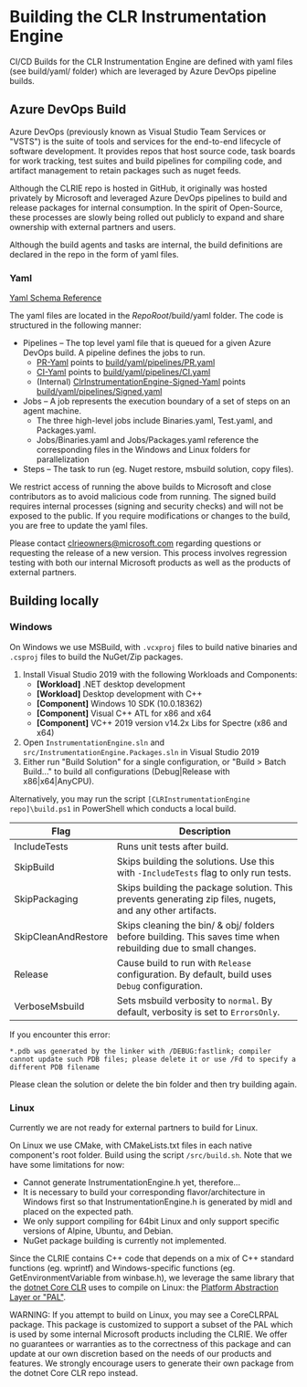 ﻿# Building the CLR Instrumentation Engine

CI/CD Builds for the CLR Instrumentation Engine are defined with yaml files (see build/yaml/ folder) which are leveraged by Azure DevOps
pipeline builds.

## Azure DevOps Build

Azure DevOps (previously known as Visual Studio Team Services or "VSTS") is the suite of tools and services for the end-to-end lifecycle of
software development. It provides repos that host source code, task boards for work tracking, test suites and build pipelines for compiling code, and
artifact management to retain packages such as nuget feeds.

Although the CLRIE repo is hosted in GitHub, it originally was hosted privately by Microsoft and leveraged Azure DevOps pipelines to build and
release packages for internal consumption. In the spirit of Open-Source, these processes are slowly being rolled out publicly to expand and
share ownership with external partners and users.

Although the build agents and tasks are internal, the build definitions are declared in the repo in the form of yaml files.

### Yaml

[Yaml Schema Reference](https://docs.microsoft.com/azure/devops/pipelines/yaml-schema?view=azure-devops&tabs=schema)

The yaml files are located in the $RepoRoot$/build/yaml folder. The code is structured in the following manner:
* Pipelines – The top level yaml file that is queued for a given Azure DevOps build. A pipeline defines the jobs to run.
  * [PR-Yaml](https://dev.azure.com/ms/CLRInstrumentationEngine/_build?definitionId=230&_a=summary) points to [build/yaml/pipelines/PR.yaml](../build/yaml/pipelines/pr.yaml)
  * [CI-Yaml](https://devdiv.visualstudio.com/DevDiv/_build?definitionId=11310) points to [build/yaml/pipelines/CI.yaml](../build/yaml/pipelines/ci.yaml)
  * (Internal) [ClrInstrumentationEngine-Signed-Yaml](https://devdiv.visualstudio.com/DevDiv/_build?definitionId=11311) points [build/yaml/pipelines/Signed.yaml](../build/yaml/pipelines/signed.yaml)
* Jobs – A job represents the execution boundary of a set of steps on an agent machine.
  * The three high-level jobs include Binaries.yaml, Test.yaml, and Packages.yaml.
  * Jobs/Binaries.yaml and Jobs/Packages.yaml reference the corresponding files in the Windows and Linux folders for parallelization
* Steps – The task to run (eg. Nuget restore, msbuild solution, copy files).

We restrict access of running the above builds to Microsoft and close contributors as to avoid malicious code from running. The signed build requires internal processes (signing and security checks) and will not be exposed to the public. If you require
modifications or changes to the build, you are free to update the yaml files.

Please contact clrieowners@microsoft.com regarding questions or requesting the release of a new version. This process involves regression
testing with both our internal Microsoft products as well as the products of external partners.

## Building locally

### Windows

On Windows we use MSBuild, with `.vcxproj` files to build native binaries and `.csproj` files to build the NuGet/Zip packages.
1. Install Visual Studio 2019 with the following Workloads and Components:
    - **[Workload]** .NET desktop development
    - **[Workload]** Desktop development with C++
    - **[Component]** Windows 10 SDK (10.0.18362)
    - **[Component]** Visual C++ ATL for x86 and x64
    - **[Component]** VC++ 2019 version v14.2x Libs for Spectre (x86 and x64)
2. Open `InstrumentationEngine.sln` and `src/InstrumentationEngine.Packages.sln` in Visual Studio 2019
3. Either run "Build Solution" for a single configuration, or "Build > Batch Build..." to build all configurations
(Debug|Release with x86|x64|AnyCPU).

Alternatively, you may run the script `[CLRInstrumentationEngine repo]\build.ps1` in PowerShell which conducts a local build.

|Flag|Description|
|-|-|
IncludeTests|Runs unit tests after build.
SkipBuild|Skips building the solutions. Use this with `-IncludeTests` flag to only run tests.
SkipPackaging|Skips building the package solution. This prevents generating zip files, nugets, and any other artifacts.
SkipCleanAndRestore|Skips cleaning the bin/ & obj/ folders before building. This saves time when rebuilding due to small changes.
Release|Cause build to run with `Release` configuration. By default, build uses `Debug` configuration.
VerboseMsbuild|Sets msbuild verbosity to `normal`. By default, verbosity is set to `ErrorsOnly`.

If you encounter this error:

`*.pdb was generated by the linker with /DEBUG:fastlink; compiler cannot update such PDB files; please delete it or use /Fd to specify a different PDB filename`

Please clean the solution or delete the bin folder and then try building again.

### Linux

Currently we are not ready for external partners to build for Linux.

On Linux we use CMake, with CMakeLists.txt files in each native component's root folder. Build using the script `/src/build.sh`. Note that we
have some limitations for now:
* Cannot generate InstrumentationEngine.h yet, therefore...
* It is necessary to build your corresponding flavor/architecture in Windows first so that InstrumentationEngine.h is generated by midl and placed on the expected path.
* We only support compiling for 64bit Linux and only support specific versions of Alpine, Ubuntu, and Debian.
* NuGet package building is currently not implemented.

Since the CLRIE contains C++ code that depends on a mix of C++ standard functions (eg. wprintf) and
Windows-specific functions (eg. GetEnvironmentVariable from winbase.h), we leverage the same library
that the [dotnet Core CLR](https://github.com/dotnet/coreclr) uses to compile on Linux: the [Platform Abstraction Layer or "PAL"](https://github.com/dotnet/coreclr/blob/master/src/pal/inc/pal.h).

WARNING: If you attempt to build on Linux, you may see a CoreCLRPAL package. This package is customized to support a subset of the PAL which is used by some internal Microsoft products including the CLRIE. We offer no guarantees or warranties as to the correctness of this package and can update at our own discretion based on the needs of our products and features. We strongly encourage users to generate their own package from the dotnet Core CLR repo instead.